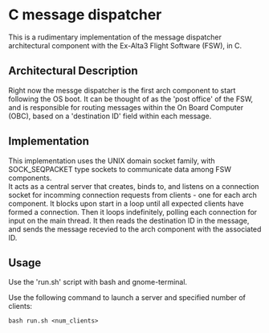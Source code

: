 # C message dispatcher

This is a rudimentary implementation of the message dispatcher architectural component with the Ex-Alta3 Flight Software (FSW), in C.

## Architectural Description

 Right now the messge dispatcher is the first arch component to start following the OS boot. It can be thought of as the 'post office' of the FSW, and is responsible for routing messages within the On Board Computer (OBC), based on a 'destination ID' field within each message.

## Implementation
 
 This implementation uses the UNIX domain socket family, with SOCK_SEQPACKET type sockets to communicate data among FSW components.  
 It acts as a central server that  creates, binds to, and listens on a connection socket for incomming connection requests from clients - one for each arch component.
 It blocks upon start in a loop until all expected clients have formed a connection.
 Then it loops indefinitely, polling each connection for input on the main thread.
 It then reads the destination ID in the message, and sends the message recevied to the arch component with the associated ID.

## Usage

Use the 'run.sh' script with bash and gnome-terminal. 

Use the following command to launch a server and specified number of clients:

```@sh
bash run.sh <num_clients>
```